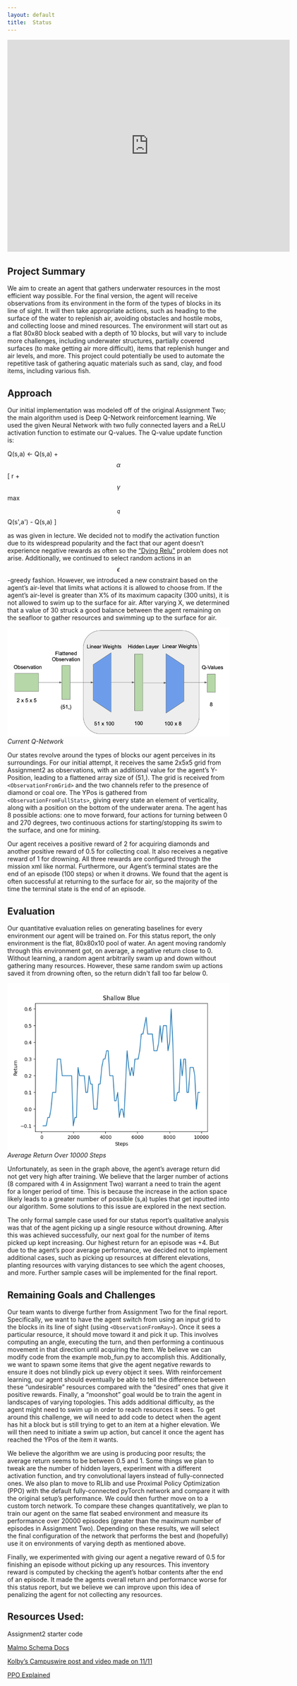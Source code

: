 ```yaml
---
layout: default
title:  Status
---
```


<iframe width="640" height="480" src="https://www.youtube.com/embed/8le6hKJmdII" frameborder="0" allow="accelerometer; autoplay; clipboard-write; encrypted-media; gyroscope; picture-in-picture" allowfullscreen></iframe>

## Project Summary
We aim to create an agent that gathers underwater resources in the most efficient way possible. For the final version, the agent will receive observations from its environment in the form of the types of blocks in its line of sight. It will then take appropriate actions, such as heading to the surface of the water to replenish air, avoiding obstacles and hostile mobs, and collecting loose and mined resources. The environment will start out as a flat 80x80 block seabed with a depth of 10 blocks, but will vary to include more challenges, including underwater structures, partially covered surfaces (to make getting air more difficult), items that replenish hunger and air levels, and more. This project could potentially be used to automate the repetitive task of gathering aquatic materials such as sand, clay, and food items, including various fish.
 
## Approach
Our initial implementation was modeled off of the original Assignment Two; the main algorithm used is Deep Q-Network reinforcement learning. We used the given Neural Network with two fully connected layers and a ReLU activation function to estimate our Q-values. The Q-value update function is:

Q(s,a) &#8592; Q(s,a) + $$\alpha$$[ r + $$\gamma$$max$$_{q}$$Q(s',a') - Q(s,a) ] 

as was given in lecture. We decided not to modify the activation function due to its widespread popularity and the fact that our agent doesn’t experience negative rewards as often so the [“Dying Relu”](https://stats.stackexchange.com/questions/126238/what-are-the-advantages-of-relu-over-sigmoid-function-in-deep-neural-networks) problem does not arise. Additionally, we continued to select random actions in an $$\epsilon$$-greedy fashion. However, we introduced a new constraint based on the agent’s air-level that limits what actions it is allowed to choose from. If the agent’s air-level is greater than X% of its maximum capacity (300 units), it is not allowed to swim up to the surface for air. After varying X, we determined that a value of 30 struck a good balance between the agent remaining on the seafloor to gather resources and swimming up to the surface for air.

![Current Q-Network](img/qNet.png)
*Current Q-Network*

Our states revolve around the types of blocks our agent perceives in its surroundings. For our initial attempt, it receives the same 2x5x5 grid from Assignment2 as observations, with an additional value for the agent’s Y-Position, leading to a flattened array size of (51,). The grid is received from `<ObservationFromGrid>` and the two channels refer to the presence of diamond or coal ore. The YPos is gathered from `<ObservationFromFullStats>`, giving every state an element of verticality, along with a position on the bottom of the underwater arena. The agent has 8 possible actions: one to move forward, four actions for turning between 0 and 270 degrees, two continuous actions for starting/stopping its swim to the surface, and one for mining.

Our agent receives a positive reward of 2 for acquiring diamonds and another positive reward of 0.5 for collecting coal. It also receives a negative reward of 1 for drowning. All three rewards are configured through the mission xml like normal. Furthermore, our Agent’s terminal states are the end of an episode (100 steps) or when it drowns. We found that the agent is often successful at returning to the surface for air, so the majority of the time the terminal state is the end of an episode.
 
## Evaluation
Our quantitative evaluation relies on generating baselines for every environment our agent will be trained on. For this status report, the only environment is the flat, 80x80x10 pool of water. An agent moving randomly through this environment got, on average, a negative return close to 0. Without learning, a random agent arbitrarily swam up and down without gathering many resources. However, these same random swim up actions saved it from drowning often, so the return didn't fall too far below 0.

![Average Return](img/Status_report_return_graph.png)
*Average Return Over 10000 Steps*

Unfortunately, as seen in the graph above, the agent’s average return did not get very high after training. We believe that the larger number of actions (8 compared with 4 in Assignment Two) warrant a need to train the agent for a longer period of time. This is because the increase in the action space likely leads to a greater number of possible (s,a) tuples that get inputted into our algorithm. Some solutions to this issue are explored in the next section.

The only formal sample case used for our status report’s qualitative analysis was that of the agent picking up a single resource without drowning. After this was achieved successfully, our next goal for the number of items picked up kept increasing. Our highest return for an episode was +4. But due to the agent’s poor average performance, we decided not to implement additional cases, such as picking up resources at different elevations, planting resources with varying distances to see which the agent chooses, and more. Further sample cases will be implemented for the final report.
 
 
## Remaining Goals and Challenges
Our team wants to diverge further from Assignment Two for the final report. Specifically, we want to have the agent switch from using an input grid to the blocks in its line of sight (using `<ObservationFromRay>`). Once it sees a particular resource, it should move toward it and pick it up. This involves computing an angle, executing the turn, and then performing a continuous movement in that direction until acquiring the item. We believe we can modify code from the example mob_fun.py to accomplish this. Additionally, we want to spawn some items that give the agent negative rewards to ensure it does not blindly pick up every object it sees. With reinforcement learning, our agent should eventually be able to tell the difference between these “undesirable” resources compared with the “desired” ones that give it positive rewards. Finally, a “moonshot” goal would be to train the agent in landscapes of varying topologies. This adds additional difficulty, as the agent might need to swim up in order to reach resources it sees. To get around this challenge, we will need to add code to detect when the agent has hit a block but is still trying to get to an item at a higher elevation. We will then need to initiate a swim up action, but cancel it once the agent has reached the YPos of the item it wants.

We believe the algorithm we are using is producing poor results; the average return seems to be between 0.5 and 1. Some things we plan to tweak are the number of hidden layers, experiment with a different activation function, and try convolutional layers instead of fully-connected ones. We also plan to move to RLlib and use Proximal Policy Optimization (PPO) with the default fully-connected pyTorch network and compare it with the original setup’s performance. We could then further move on to a custom torch network. To compare these changes quantitatively, we plan to train our agent on the same flat seabed environment and measure its performance over 20000 episodes (greater than the maximum number of episodes in Assignment Two). Depending on these results, we will select the final configuration of the network that performs the best and (hopefully) use it on environments of varying depth as mentioned above. 

Finally, we experimented with giving our agent a negative reward of 0.5 for finishing an episode without picking up any resources. This inventory reward is computed by checking the agent’s hotbar contents after the end of an episode. It made the agents overall return and performance worse for this status report, but we believe we can improve upon this idea of penalizing the agent for not collecting any resources.
 
## Resources Used:
Assignment2 starter code

[Malmo Schema Docs](https://microsoft.github.io/malmo/0.30.0/Schemas/Mission.html)

[Kolby’s Campuswire post and video made on 11/11](https://youtu.be/v_cDSTfk5A0)

[PPO Explained](https://jonathan-hui.medium.com/rl-proximal-policy-optimization-ppo-explained-77f014ec3f12)
